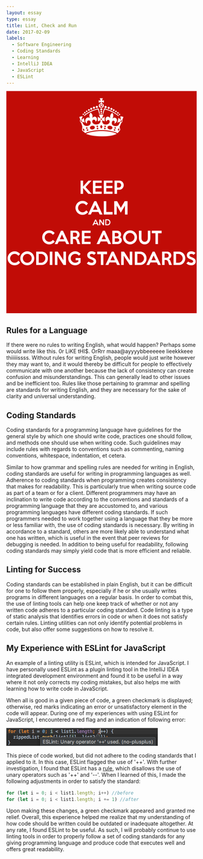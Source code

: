 ```yaml
---
layout: essay
type: essay
title: Lint, Check and Run
date: 2017-02-09
labels:
  - Software Engineering
  - Coding Standards
  - Learning
  - IntelliJ IDEA
  - JavaScript
  - ESLint
---
```



<img class="ui medium left floated rounded image" src="../images/calmcodingstandards.png">

## Rules for a Language

If there were no rules to writing English, what would happen?  Perhaps some would write like this.  0r LiKE tHI$.  OrRrr maaa@ayyyybbeeeeee lieekkkeee thiiiiissss.  Without rules for writing English, people would just write however they may want to, and it would thereby be difficult for people to effectively communicate with one another because the lack of consistency can create confusion and misunderstandings.  This can generally lead to other issues and be inefficient too.  Rules like those pertaining to grammar and spelling are standards for writing English, and they are necessary for the sake of clarity and universal understanding.

## Coding Standards

Coding standards for a programming language have guidelines for the general style by which one should write code, practices one should follow, and methods one should use when writing code.  Such guidelines may include rules with regards to conventions such as commenting, naming conventions, whitespace, indentation, et cetera. 

Similar to how grammar and spelling rules are needed for writing in English, coding standards are useful for writing in programming languages as well.  Adherence to coding standards when programming creates consistency that makes for readability. This is particularly true when writing source code as part of a team or for a client.  Different programmers may have an inclination to write code according to the conventions and standards of a programming language that they are accustomed to, and various programming languages have different coding standards.  If such programmers needed to work together using a language that they be more or less familiar with, the use of coding standards is necessary.  By writing in accordance to a standard, others are more likely able to understand what one has written, which is useful in the event that peer reviews for debugging is needed.  In addition to being useful for readability, following coding standards may simply yield code that is more efficient and reliable. 

## Linting for Success

Coding standards can be established in plain English, but it can be difficult for one to follow them properly, especially if he or she usually writes programs in different languages on a regular basis.  In order to combat this, the use of linting tools can help one keep track of whether or not any written code adheres to a particular coding standard.  Code linting is a type of static analysis that identifies errors in code or when it does not satisfy certain rules. Linting utilities can not only identify potential problems in code, but also offer some suggestions on how to resolve it. 

## My Experience with ESLint for JavaScript

An example of a linting utility is ESLint, which is intended for JavaScript.  I have personally used ESLint as a plugin linting tool in the IntelliJ IDEA integrated development environment and found it to be useful in a way where it not only corrects my coding mistakes, but also helps me with learning how to write code in JavaScript.

When all is good in a given piece of code, a green checkmark is displayed; otherwise, red marks indicating an error or unsatisfactory element in the code will appear.  During one of my experiences with using ESLint for JavaScript, I encountered a red flag and an indication of following error:

<img class="ui centered large image" src="../images/noplusplus.png">


This piece of code worked, but did not adhere to the coding standards that I applied to it.  In this case, ESLint flagged the use of '++'.  With further investigation, I found that ESLint has a [rule](http://http://eslint.org/docs/rules/no-plusplus), which disallows the use of unary operators such as '++' and '--'.  When I learned of this, I made the following adjustments in order to satisfy the standard:

```javascript
for (let i = 0; i < list1.length; i++) //before
for (let i = 0; i < list1.length; i += 1) //after
```

Upon making these changes, a green checkmark appeared and granted me relief. Overall, this experience helped me realize that my understanding of how code should be written could be outdated or inadequate altogether.  At any rate, I found ESLint to be useful.  As such, I will probably continue to use linting tools in order to properly follow a set of coding standards for any giving programming language and produce code that executes well and offers great readability.